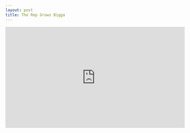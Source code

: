 ```yaml
---
layout: post
title: The Rep Grows Bigga
---
```


<script src="https://gist.github.com/madrury/a29eb28cf2403d177df8c5df074b470f.js"></script>
<iframe width="560" height="315" src="https://www.youtube.com/embed/nZ3bhHS6g-U" frameborder="0" allow="accelerometer; autoplay; encrypted-media; gyroscope; picture-in-picture" allowfullscreen></iframe>